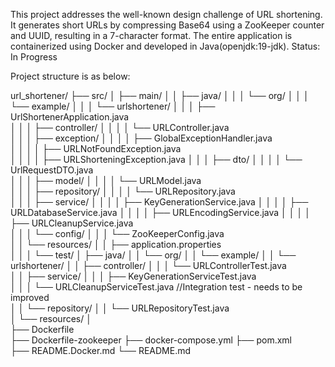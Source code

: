 This project addresses the well-known design challenge of URL shortening. 
It generates short URLs by compressing Base64 using a ZooKeeper counter and UUID, resulting in a 7-character format. 
The entire application is containerized using Docker and developed in Java(openjdk:19-jdk).
Status: In Progress


Project structure is as below:

url_shortener/
├── src/
│   ├── main/
│   │   ├── java/
│   │   │   └── org/
│   │   │       └── example/
│   │   │           └── urlshortener/
│   │   │               ├── UrlShortenerApplication.java          
│   │   │               ├── controller/
│   │   │               │   └── URLController.java   
│   │   │               ├── exception/
│   │   │               │   ├── GlobalExceptionHandler.java    
│   │   │               │   ├── URLNotFoundException.java  
│   │   │               │   ├── URLShorteningException.java 
│   │   │               ├── dto/
│   │   │               │   └── UrlRequestDTO.java              
│   │   │               ├── model/
│   │   │               │   └── URLModel.java                    
│   │   │               ├── repository/
│   │   │               │   └── URLRepository.java               
│   │   │               ├── service/
│   │   │               │   ├── KeyGenerationService.java 
│   │   │               │   ├── URLDatabaseService.java
│   │   │               │   ├── URLEncodingService.java
│   │   │               │   ├── URLCleanupService.java      
│   │   │               └── config/
│   │   │                   └── ZooKeeperConfig.java             
│   │   └── resources/
│   │       ├── application.properties                             
│   │ 
│   └── test/
│       ├── java/
│       │   └── org/
│       │       └── example/
│       │           └── urlshortener/
│       │               ├── controller/
│       │               │   └── URLControllerTest.java           
│       │               ├── service/
│       │               │   ├── KeyGenerationServiceTest.java    
│       │               │   └── URLCleanupServiceTest.java        //Integration test - needs to be improved       
│       │               └── repository/
│       │                   └── URLRepositoryTest.java            
│       └── resources/
│           
├── Dockerfile         
├── Dockerfile-zookeeper
├── docker-compose.yml
├── pom.xml  
├── README.Docker.md
└── README.md   

